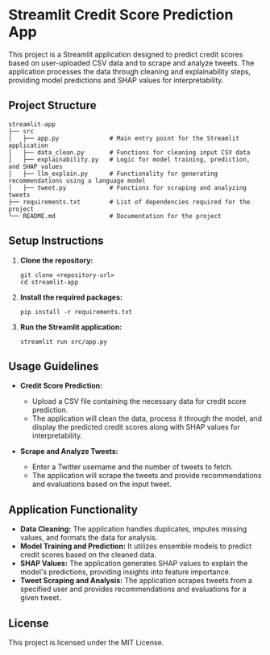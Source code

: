 # Streamlit Credit Score Prediction App

This project is a Streamlit application designed to predict credit scores based on user-uploaded CSV data and to scrape and analyze tweets. The application processes the data through cleaning and explainability steps, providing model predictions and SHAP values for interpretability.

## Project Structure

```
streamlit-app
├── src
│   ├── app.py              # Main entry point for the Streamlit application
│   ├── data_clean.py       # Functions for cleaning input CSV data
│   ├── explainability.py   # Logic for model training, prediction, and SHAP values
│   ├── llm_explain.py      # Functionality for generating recommendations using a language model
│   ├── tweet.py            # Functions for scraping and analyzing tweets
├── requirements.txt        # List of dependencies required for the project
└── README.md               # Documentation for the project
```

## Setup Instructions

1. **Clone the repository:**
   ```
   git clone <repository-url>
   cd streamlit-app
   ```

2. **Install the required packages:**
   ```
   pip install -r requirements.txt
   ```

3. **Run the Streamlit application:**
   ```
   streamlit run src/app.py
   ```

## Usage Guidelines

- **Credit Score Prediction:**
  - Upload a CSV file containing the necessary data for credit score prediction.
  - The application will clean the data, process it through the model, and display the predicted credit scores along with SHAP values for interpretability.

- **Scrape and Analyze Tweets:**
  - Enter a Twitter username and the number of tweets to fetch.
  - The application will scrape the tweets and provide recommendations and evaluations based on the input tweet.

## Application Functionality

- **Data Cleaning:** The application handles duplicates, imputes missing values, and formats the data for analysis.
- **Model Training and Prediction:** It utilizes ensemble models to predict credit scores based on the cleaned data.
- **SHAP Values:** The application generates SHAP values to explain the model's predictions, providing insights into feature importance.
- **Tweet Scraping and Analysis:** The application scrapes tweets from a specified user and provides recommendations and evaluations for a given tweet.

## License

This project is licensed under the MIT License.